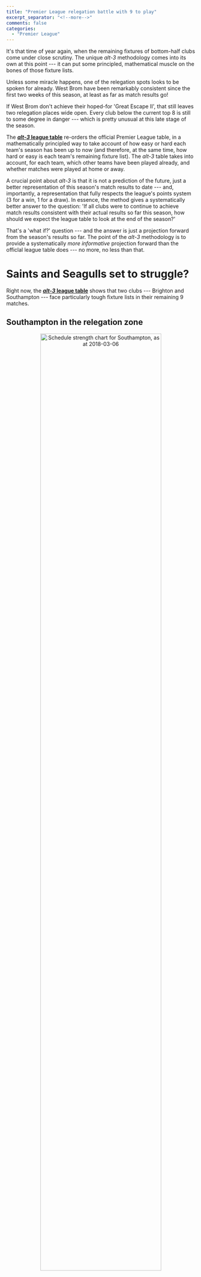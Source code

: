 ```yaml
---
title: "Premier League relegation battle with 9 to play"
excerpt_separator: "<!--more-->"
comments: false
categories: 
  - "Premier League"
---
```


It's that time of year again, when the remaining 
fixtures of bottom-half clubs come under close scrutiny. The unique
_alt-3_ methodology comes into its own at this point --- it can put
some principled, 
mathematical muscle on the bones of those fixture lists.

Unless some miracle happens, one of the relegation spots looks to be spoken for already. 
West Brom have been remarkably consistent since the first two weeks of 
this season, at least as far as match results go!

If West Brom don't achieve their hoped-for 'Great Escape II', 
that still leaves two relegation places wide open.  Every club below the current 
top 8 is still to some degree in danger --- which is pretty unusual at this late 
stage of the season.

The [**_alt-3_ league table**](/leagues/england-premier-league) re-orders the official
Premier League table, in a mathematically principled way to take account of how easy
or hard each team's season has been up to now (and therefore, at the same time, 
how hard or easy is each team's remaining fixture list). The _alt-3_ table 
takes into account,
for each team, which other teams have been played already, and whether matches were
played at home or away. 

A crucial point about _alt-3_ is that it is not a prediction of the future, just a 
better representation of this season's match results to date 
--- and, importantly, a representation
that fully respects the league's points system (3 for a win, 1 for a draw).
In essence, the method gives a systematically better answer to
the question: 'If all clubs were to continue to achieve match results consistent with 
their actual results so far this season, how should we expect 
the league table to look at the end of the season?' 

That's a 'what if?' question --- and the answer is
just a projection forward from the season's results so far.  The 
point of the _alt-3_ methodology is to provide a systematically _more informative_ 
projection
forward than the officlal league table does --- no more, no less than that.

# Saints and Seagulls set to struggle?

Right now, the [**_alt-3_ league table**](/leagues/england-premier-league) shows that two
clubs --- Brighton and Southampton --- face particularly tough fixture lists in their 
remaining 9 matches.

## Southampton in the relegation zone


<center>
<img src="/assets/images/2018-03-06-Southampton.svg" title="Schedule strength chart for Southampton, as at 2018-03-06" style="width:80%; margin-bottom:15px;">
</center>

The current [**_alt-3_ Premier League table**](/leagues/england-premier-league) has 
**Southampton
in the relegation zone**, in 18th place (as opposed to 17th place in the official Premier
League table).  The reason becomes clear when we look at Southampton's remaining 
9 fixtures: the **Saints will play 6 of those 9 matches away from home, and they will play
4 of the current top 8 clubs** in their remaining matches.

The _alt-3_ methodology quantifies just how hard that remaining fixture list is, 
in terms of the effective number of league points that should be subtracted from
Southampton's current total to take account of the fact that they have faced a relatively
easy fixture list so far. The Saints' current _alt-3_ schedule strength rating, as shown
in the above schedule-strength chart, is 
**&minus;1.5 league points**, which is strongly negative and 
more than enough to move them below Crystal Palace.

As **an aside**: 
A remarkable feature of Southampton's schedule-strength chart is that it shows that their 
position in the official league table has probably 
flattered the Saints, _through the whole of this
season_. This is just an accident of the fixture-list scheduling.  At no point
this season have Southampton been in the position of having an easier fixture 
list ahead of them than the matches they had already played!

## Brighton not really a top-half club, just yet

<center>
<img src="/assets/images/2018-03-06-Brighton.svg" title="Schedule strength chart for Brighton and Hove Albion, as at 2018-03-06" style="width:80%; margin-bottom:15px;">
</center>

The club whose run-in to the end of the season is rated as the _hardest of all_ is 
**Brighton and Hove Albion**. In their remaining 9 matches the **Seagulls will play 5 games
away from home, and will face no fewer than 6 of the current top 8 teams in the league**.

That sounds like an extremely tough run of matches for Brighton!  The 
[**_alt-3_ league table**](/leagues/england-premier-league)
quantifies just how hard: in order to take that properly 
into account in the league standings,
**2.2 league points** should be deducted from Brighton's current total. Right now, then, 
based on all their results to date, **Brighton are more justifiably placed 12th** 
in the league
--- not 10th as in the official league table at present, 
which takes no account of the Seagulls' 
relatively easy list of matches played to date.

# Exciting finish in prospect!

The [**_alt-3_ Premier League table**](/leagues/england-premier-league) is updated 
every week, to incorporate the results from each matchday.

To see any club's current *alt-3* 
schedule-strength chart, just click on the club name in
the [*alt-3* league table](/leagues/england-premier-league).

As the end of the season gets very near, the schedule-strength imbalances
will all steadily vanish, of course: in the end, every team will have played all 
others twice, once at home and once away.  The _alt-3_ method will therefore 
agree perfectly with the official league table by the end of the season.
Until then, though, the *alt-3* table continues to provide a more informative
view of where each team stands.















